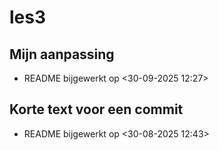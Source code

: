 # les3

## Mijn aanpassing
- README bijgewerkt op <30-09-2025 12:27>

## Korte text voor een commit
- README bijgewerkt op 
<30-08-2025 12:43>
